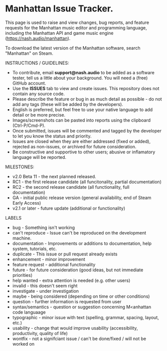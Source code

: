 # Manhattan Issue Tracker.

This page is used to raise and view changes, bug reports, and feature requests for the Manhattan music editor and programming language, including the Manhattan API and game music engine (https://nash.audio/manhattan).

To download the latest version of the Manhattan software, search "Manhattan" on Steam.

INSTRUCTIONS / GUIDELINES:

- To contribute, email __support@nash.audio__ to be added as a software tester, tell us a little about your background. You will need a (free) GitHub account.
- Use the __ISSUES__ tab to view and create issues. This repository does not contain any source code.
- Please describe the feature or bug in as much detail as possible - do not add any tags (these will be added by the developers).
- English is preferred, but feel free to use your native language to add detail or be more precise.
- Images/screenshots can be pasted into reports using the clipboard (Ctrl-P/Cmd-P).
- Once submitted, issues will be commented and tagged by the developer to let you know the status and priority.
- Issues are closed when they are either addressed (fixed or added), rejected as non-issues, or archived for future consideration.
- Be constructive and supportive to other users; abusive or inflamatory language will be reported.

MILESTONES:

- v2.0 Beta 11 - the next planned released.
- RC1 - the first release candidate (all funcitonality, partial documentation)
- RC2 - the second release candidate (all functionality, full documentation)
- GA - initial public release version (general availability, end of Steam Early Access)
- v2.1 or later - future update (additional or functionality)

LABELS

- bug - Something isn't working
- can't reproduce - Issue can't be reproduced on the development machine.
- documentation - Improvements or additions to documentation, help system, tutorials, etc.
- duplicate - This issue or pull request already exists
- enhancement - minor improvement
- feature request - additional functionality
- future - for future consideration (good ideas, but not immediate priorities)
- help wanted - extra attention is needed (e.g. other users)
- invalid - this doesn't seem right
- investigate - under investigation
- maybe - being considered (depending on time or other conditions)
- question - further information is requested from user
- syntax/semantics - question or suggestion concerning M<anhattan code languaage
- typographic - minor issue with text (spelling, grammar, spacing, layout, etc.)
- usability - change that would improve usability (accessibility, productivity, quality of life)
- wontfix - not a signifciant issue / can't be done/fixed / will not be worked on
